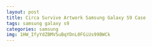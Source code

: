 ```yaml
---
layout: post
title: Circa Survive Artwork Samsung Galaxy S9 Case
tags: samsung galaxy s9
categories: samsung
img: 1HW_IfyYdZBMV5uBqYDnL0FGiUs99BWCk
---
```

